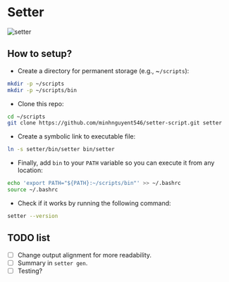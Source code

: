 # Setter

![setter](https://i.imgur.com/EYw5s9k.png)

## How to setup?

- Create a directory for permanent storage (e.g., ~`/scripts`):
```bash
mkdir -p ~/scripts
mkdir -p ~/scripts/bin
```

- Clone this repo:
```bash
cd ~/scripts
git clone https://github.com/minhnguyent546/setter-script.git setter
```

- Create a symbolic link to executable file:
```bash
ln -s setter/bin/setter bin/setter
```

- Finally, add `bin` to your `PATH` variable so you can execute it from any location:
```bash
echo 'export PATH="${PATH}:~/scripts/bin"' >> ~/.bashrc
source ~/.bashrc
```

- Check if it works by running the following command:
```bash
setter --version
```

## TODO list

- [ ] Change output alignment for more readability.
- [ ] Summary in `setter gen`.
- [ ] Testing?
